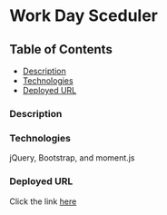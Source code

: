 # Work Day Sceduler

## Table of Contents

 - [Description](###Description)
 - [Technologies](###Technologies)
 - [Deployed URL](###DeployedURL)

### Description



### Technologies

jQuery, Bootstrap, and moment.js

### Deployed URL

Click the link [here](katensullivan55.github.io/work-day-scheduler/)